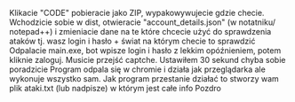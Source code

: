 Klikacie "CODE" pobieracie jako ZIP, wypakowywujecie gdzie checie.
Wchodzicie sobie w dist, otwieracie "account_details.json" (w notatniku/ notepad++) i zmieniacie dane na te które chcecie użyć do sprawdzenia ataków tj. wasz login i hasło + świat na którym checie to sprawdzić
Odpalacie main.exe, bot wpisze login i hasło z lekkim opóźnieniem, potem kliknie zaloguj. Musicie przejść captche. Ustawiłem 30 sekund chyba sobie poradzicie
Program odpala się w chromie i działa jak przeglądarka ale wykonuje wszystko sam. 
Jak program przestanie działać to stworzy wam plik ataki.txt (lub nadpisze) w którym jest całe info
Pozdro 
